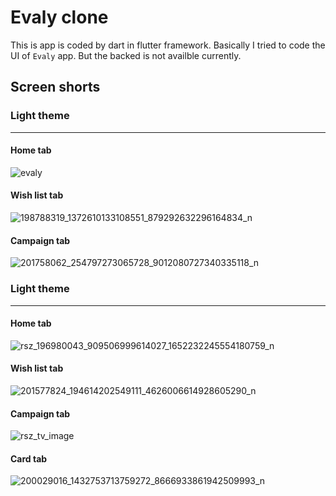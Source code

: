 # Evaly clone

This is app is coded by dart in flutter framework.
Basically I tried to code the UI of `Evaly` app.
But the backed is not availble currently.

## Screen shorts

### Light theme
--------------

#### Home tab

![evaly](https://user-images.githubusercontent.com/68919043/123376789-e18ae700-d5ac-11eb-9507-3d0d605c8e33.jpg)


#### Wish list tab

![198788319_1372610133108551_879292632296164834_n](https://user-images.githubusercontent.com/68919043/121869201-9b6b9300-cd23-11eb-82f1-773d07fdd89d.jpg)

#### Campaign tab

![201758062_254797273065728_9012080727340335118_n](https://user-images.githubusercontent.com/68919043/121869333-c0f89c80-cd23-11eb-9462-28763bae0487.jpg)


### Light theme
--------------

#### Home tab

![rsz_196980043_909506999614027_1652232245554180759_n](https://user-images.githubusercontent.com/68919043/123374758-75f34a80-d5a9-11eb-948b-cf3c6d8adb79.jpg)


#### Wish list tab
![201577824_194614202549111_4626006614928605290_n](https://user-images.githubusercontent.com/68919043/121870433-dc17dc00-cd24-11eb-8883-9b3db48a37fe.jpg)


#### Campaign tab


![rsz_tv_image](https://user-images.githubusercontent.com/68919043/123375976-84426600-d5ab-11eb-85b7-4137cbd051ee.jpg)


#### Card tab


![200029016_1432753713759272_8666933861942509993_n](https://user-images.githubusercontent.com/68919043/121870732-26995880-cd25-11eb-9473-5369d863ad1c.jpg)
